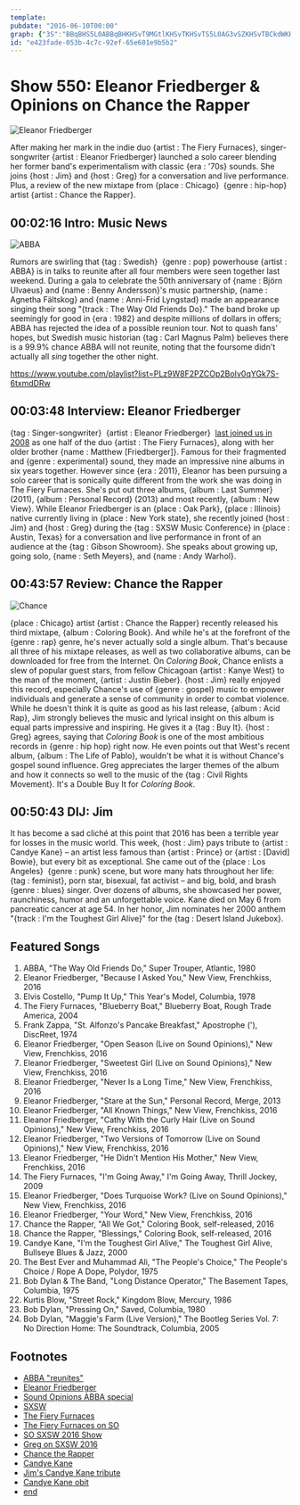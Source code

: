 ```yaml
---
template: 
pubdate: "2016-06-10T00:00"
graph: {"3S":"BBqBHS5L0ABBqBHKHSvT9MGtlKHSvTKHSvTS5L0AG3vSZKHSvTBCkdWKHSvT0fXsbKHSvTKHSvTnBlMSBJ8HtKHSvT","6C":"BHgC1ejr03Bbw1bejr03dBwZYejr03BHHZjejr03ejr03x4vLJejr03nnhmTejr03gsspzBFfnMBHHZjBHHZjHvIKiBFfnMdBwZYdBwZYpu9v2BIQNSSxzUHSxzUHkAiJW","219":"31ZhiMOJ5z31ZhiBMefy31Zhi3TmBd31ZhiBGi7f31ZhiolnOn97qipolnOn97qipX6cfd97qipBHm1G","2CJ":"X6cfdqYVo9H0Q0uRzrrZRzrrZeRBqrRzrrZYltszBLsPGRzrrZRzrrZuFfRS"}
id: "e423fade-053b-4c7c-92ef-65e601e9b5b2"
---
```






# Show 550: Eleanor Friedberger & Opinions on Chance the Rapper

![Eleanor Friedberger](https://static.soundopinions.org/images/2016/eleanorfriedberger_web.jpg)

After making her mark in the indie duo {artist : The Fiery Furnaces}, singer-songwriter {artist : Eleanor Friedberger} launched a solo career blending her former band's experimentalism with classic {era : '70s} sounds. She joins {host : Jim} and {host : Greg} for a conversation and live performance. Plus, a review of the new mixtape from {place : Chicago}  {genre : hip-hop} artist {artist : Chance the Rapper}.



## 00:02:16 Intro: Music News

![ABBA](https://static.soundopinions.org/assets/550/3S0.jpg)

Rumors are swirling that {tag : Swedish}  {genre : pop} powerhouse {artist : ABBA} is in talks to reunite after all four members were seen together last weekend. During a gala to celebrate the 50th anniversary of {name : Björn Ulvaeus} and {name : Benny Andersson}'s music partnership, {name : Agnetha Fältskog} and {name : Anni-Frid Lyngstad} made an appearance singing their song "{track : The Way Old Friends Do}." The band broke up seemingly for good in {era : 1982} and despite millions of dollars in offers; ABBA has rejected the idea of a possible reunion tour. Not to quash fans' hopes, but Swedish music historian {tag : Carl Magnus Palm} believes there is a 99.9% chance ABBA will not reunite, noting that the foursome didn't actually all *sing* together the other night.

https://www.youtube.com/playlist?list=PLz9W8F2PZCOp2BoIv0qYGk7S-6txmdDRw



## 00:03:48 Interview: Eleanor Friedberger

{tag : Singer-songwriter}  {artist : Eleanor Friedberger}  [last joined us in 2008](/show/110/) as one half of the duo {artist : The Fiery Furnaces}, along with her older brother {name : Matthew [Friedberger]}. Famous for their fragmented and {genre : experimental} sound, they made an impressive nine albums in six years together. However since {era : 2011}, Eleanor has been pursuing a solo career that is sonically quite different from the work she was doing in The Fiery Furnaces. She's put out three albums, {album : Last Summer} (2011), {album : Personal Record} (2013) and most recently, {album : New View}. While Eleanor Friedberger is an {place : Oak Park}, {place : Illinois} native currently living in {place : New York state}, she recently joined {host : Jim} and {host : Greg} during the {tag : SXSW Music Conference} in {place : Austin, Texas} for a conversation and live performance in front of an audience at the {tag : Gibson Showroom}. She speaks about growing up, going solo, {name : Seth Meyers}, and {name : Andy Warhol}.



## 00:43:57 Review: Chance the Rapper

![Chance](https://static.soundopinions.org/assets/550/2190.jpg)

{place : Chicago} artist {artist : Chance the Rapper} recently released his third mixtape, {album : Coloring Book}. And while he's at the forefront of the {genre : rap} genre, he's never actually sold a single album. That's because all three of his mixtape releases, as well as two collaborative albums, can be downloaded for free from the Internet. On *Coloring Book*, Chance enlists a slew of popular guest stars, from fellow Chicagoan {artist : Kanye West} to the man of the moment, {artist : Justin Bieber}. {host : Jim} really enjoyed this record, especially Chance's use of {genre : gospel} music to empower individuals and generate a sense of community in order to combat violence. While he doesn't think it is quite as good as his last release, {album : Acid Rap}, Jim strongly believes the music and lyrical insight on this album is equal parts impressive and inspiring. He gives it a {tag : Buy It}. {host : Greg} agrees, saying that *Coloring Book* is one of the most ambitious records in {genre : hip hop} right now. He even points out that West's recent album, {album : The Life of Pablo}, wouldn't be what it is without Chance's gospel sound influence. Greg appreciates the larger themes of the album and how it connects so well to the music of the {tag : Civil Rights Movement}. It's a Double Buy It for *Coloring Book*.



## 00:50:43 DIJ: Jim

It has become a sad cliché at this point that 2016 has been a terrible year for losses in the music world. This week, {host : Jim} pays tribute to {artist : Candye Kane} – an artist less famous than {artist : Prince} or {artist : [David] Bowie}, but every bit as exceptional. She came out of the {place : Los Angeles}  {genre : punk} scene, but wore many hats throughout her life: {tag : feminist}, porn star, bisexual, fat activist – and big, bold, and brash {genre : blues} singer. Over dozens of albums, she showcased her power, raunchiness, humor and an unforgettable voice. Kane died on May 6 from pancreatic cancer at age 54. In her honor, Jim nominates her 2000 anthem "{track : I'm the Toughest Girl Alive}" for the {tag : Desert Island Jukebox}.



## Featured Songs

1. ABBA, "The Way Old Friends Do," Super Trouper, Atlantic, 1980
2. Eleanor Friedberger, "Because I Asked You," New View, Frenchkiss, 2016
3. Elvis Costello, "Pump It Up,"  This Year's Model, Columbia, 1978
4. The Fiery Furnaces, "Blueberry Boat," Blueberry Boat, Rough Trade America, 2004
5. Frank Zappa, "St. Alfonzo's Pancake Breakfast," Apostrophe ('), DiscReet, 1974
6. Eleanor Friedberger, "Open Season (Live on Sound Opinions)," New View, Frenchkiss, 2016
7. Eleanor Friedberger, "Sweetest Girl (Live on Sound Opinions)," New View, Frenchkiss, 2016
8. Eleanor Friedberger, "Never Is a Long Time," New View, Frenchkiss, 2016
9. Eleanor Friedberger, "Stare at the Sun," Personal Record, Merge, 2013
10. Eleanor Friedberger, "All Known Things," New View, Frenchkiss, 2016
11. Eleanor Friedberger, "Cathy With the Curly Hair (Live on Sound Opinions)," New View, Frenchkiss, 2016
12. Eleanor Friedberger, "Two Versions of Tomorrow (Live on Sound Opinions)," New View, Frenchkiss, 2016
13. Eleanor Friedberger, "He Didn't Mention His Mother," New View, Frenchkiss, 2016
14. The Fiery Furnaces, "I'm Going Away," I'm Going Away, Thrill Jockey, 2009
15. Eleanor Friedberger, "Does Turquoise Work? (Live on Sound Opinions)," New View, Frenchkiss, 2016
16. Eleanor Friedberger, "Your Word," New View, Frenchkiss, 2016
17. Chance the Rapper, "All We Got," Coloring Book, self-released, 2016
18. Chance the Rapper, "Blessings," Coloring Book, self-released, 2016
19. Candye Kane, "I'm the Toughest Girl Alive," The Toughest Girl Alive, Bullseye Blues & Jazz, 2000
20. The Best Ever and Muhammad Ali, "The People's Choice," The People's Choice / Rope A Dope, Polydor, 1975
21. Bob Dylan & The Band, "Long Distance Operator," The Basement Tapes, Columbia, 1975
22. Kurtis Blow, "Street Rock," Kingdom Blow, Mercury, 1986
23. Bob Dylan, "Pressing On," Saved, Columbia, 1980
24. Bob Dylan, "Maggie's Farm (Live Version)," The Bootleg Series Vol. 7: No Direction Home: The Soundtrack, Columbia, 2005



## Footnotes

- [ABBA "reunites"](http://www.bbc.com/news/entertainment-arts-36467857)
- [Eleanor Friedberger](http://www.eleanorfriedberger.com/)
- [Sound Opinions ABBA special](/show/438/)
- [SXSW](http://www.sxsw.com/)
- [The Fiery Furnaces](http://fieryfurnacesforum.com/site/)
- [The Fiery Furnaces on SO](/show/110/#thefieryfurnaces)
- [SO SXSW 2016 Show](/show/539/#moustacheprawn)
- [Greg on SXSW 2016](http://www.chicagotribune.com/entertainment/music/kot/ct-sxsw-2016-highlights-ent-0321-20160320-column.html)
- [Chance the Rapper](http://chanceraps.com/)
- [Candye Kane](http://www.candyekane.com/)
- [Jim's Candye Kane tribute](https://www.wbez.org/shows/jim-derogatis/remembering-oneofakind-blues-woman-candye-kane/38703601-c71f-4cd6-b001-7ec4564e5a2a)
- [Candye Kane obit](http://www.latimes.com/local/obituaries/la-me-candye-kane-20160510-story.html)
- [end]()